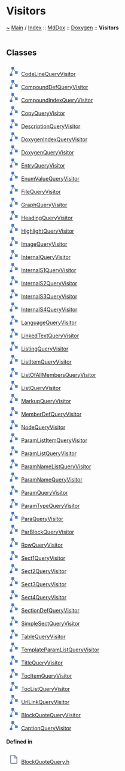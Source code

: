 <a id="visitors"></a>
<h1>Visitors</h1>
<a id="namespaceMdDox_1_1Doxygen_1_1Visitors"></a>
<a id="mddoxdoxygenvisitors"></a>
<a href="https://github.com/CharlesCarley/MdDox">~</a>
<a href="indexpage.md#main">Main</a>
<span class="inline-text">/</span>
<a href="index.md#index">Index</a>
<span class="inline-text">::</span>
<a href="namespaceMdDox.md#mddox">MdDox</a>
<span class="inline-text">::</span>
<a href="namespaceMdDox_1_1Doxygen.md#doxygen">Doxygen</a>
<span class="inline-text">::</span>
<span class="bold-text"><b>Visitors</b></span>
<br/>
<br/>
<a id="classes"></a>
<h2>Classes</h2>
<span class="icon-list-item"><a href="classMdDox_1_1Doxygen_1_1Visitors_1_1CodeLineQueryVisitor.md#codelinequeryvisitor" class="icon-list-item"><img src="../images/class24px.svg" class="icon-list-item"/><span class="icon-list-item">CodeLineQueryVisitor</span>
</a>
</span>
<br/>
<span class="icon-list-item"><a href="classMdDox_1_1Doxygen_1_1Visitors_1_1CompoundDefQueryVisitor.md#compounddefqueryvisitor" class="icon-list-item"><img src="../images/class24px.svg" class="icon-list-item"/><span class="icon-list-item">CompoundDefQueryVisitor</span>
</a>
</span>
<br/>
<span class="icon-list-item"><a href="classMdDox_1_1Doxygen_1_1Visitors_1_1CompoundIndexQueryVisitor.md#compoundindexqueryvisitor" class="icon-list-item"><img src="../images/class24px.svg" class="icon-list-item"/><span class="icon-list-item">CompoundIndexQueryVisitor</span>
</a>
</span>
<br/>
<span class="icon-list-item"><a href="classMdDox_1_1Doxygen_1_1Visitors_1_1CopyQueryVisitor.md#copyqueryvisitor" class="icon-list-item"><img src="../images/class24px.svg" class="icon-list-item"/><span class="icon-list-item">CopyQueryVisitor</span>
</a>
</span>
<br/>
<span class="icon-list-item"><a href="classMdDox_1_1Doxygen_1_1Visitors_1_1DescriptionQueryVisitor.md#descriptionqueryvisitor" class="icon-list-item"><img src="../images/class24px.svg" class="icon-list-item"/><span class="icon-list-item">DescriptionQueryVisitor</span>
</a>
</span>
<br/>
<span class="icon-list-item"><a href="classMdDox_1_1Doxygen_1_1Visitors_1_1DoxygenIndexQueryVisitor.md#doxygenindexqueryvisitor" class="icon-list-item"><img src="../images/class24px.svg" class="icon-list-item"/><span class="icon-list-item">DoxygenIndexQueryVisitor</span>
</a>
</span>
<br/>
<span class="icon-list-item"><a href="classMdDox_1_1Doxygen_1_1Visitors_1_1DoxygenQueryVisitor.md#doxygenqueryvisitor" class="icon-list-item"><img src="../images/class24px.svg" class="icon-list-item"/><span class="icon-list-item">DoxygenQueryVisitor</span>
</a>
</span>
<br/>
<span class="icon-list-item"><a href="classMdDox_1_1Doxygen_1_1Visitors_1_1EntryQueryVisitor.md#entryqueryvisitor" class="icon-list-item"><img src="../images/class24px.svg" class="icon-list-item"/><span class="icon-list-item">EntryQueryVisitor</span>
</a>
</span>
<br/>
<span class="icon-list-item"><a href="classMdDox_1_1Doxygen_1_1Visitors_1_1EnumValueQueryVisitor.md#enumvaluequeryvisitor" class="icon-list-item"><img src="../images/class24px.svg" class="icon-list-item"/><span class="icon-list-item">EnumValueQueryVisitor</span>
</a>
</span>
<br/>
<span class="icon-list-item"><a href="classMdDox_1_1Doxygen_1_1Visitors_1_1FileQueryVisitor.md#filequeryvisitor" class="icon-list-item"><img src="../images/class24px.svg" class="icon-list-item"/><span class="icon-list-item">FileQueryVisitor</span>
</a>
</span>
<br/>
<span class="icon-list-item"><a href="classMdDox_1_1Doxygen_1_1Visitors_1_1GraphQueryVisitor.md#graphqueryvisitor" class="icon-list-item"><img src="../images/class24px.svg" class="icon-list-item"/><span class="icon-list-item">GraphQueryVisitor</span>
</a>
</span>
<br/>
<span class="icon-list-item"><a href="classMdDox_1_1Doxygen_1_1Visitors_1_1HeadingQueryVisitor.md#headingqueryvisitor" class="icon-list-item"><img src="../images/class24px.svg" class="icon-list-item"/><span class="icon-list-item">HeadingQueryVisitor</span>
</a>
</span>
<br/>
<span class="icon-list-item"><a href="classMdDox_1_1Doxygen_1_1Visitors_1_1HighlightQueryVisitor.md#highlightqueryvisitor" class="icon-list-item"><img src="../images/class24px.svg" class="icon-list-item"/><span class="icon-list-item">HighlightQueryVisitor</span>
</a>
</span>
<br/>
<span class="icon-list-item"><a href="classMdDox_1_1Doxygen_1_1Visitors_1_1ImageQueryVisitor.md#imagequeryvisitor" class="icon-list-item"><img src="../images/class24px.svg" class="icon-list-item"/><span class="icon-list-item">ImageQueryVisitor</span>
</a>
</span>
<br/>
<span class="icon-list-item"><a href="classMdDox_1_1Doxygen_1_1Visitors_1_1InternalQueryVisitor.md#internalqueryvisitor" class="icon-list-item"><img src="../images/class24px.svg" class="icon-list-item"/><span class="icon-list-item">InternalQueryVisitor</span>
</a>
</span>
<br/>
<span class="icon-list-item"><a href="classMdDox_1_1Doxygen_1_1Visitors_1_1InternalS1QueryVisitor.md#internals1queryvisitor" class="icon-list-item"><img src="../images/class24px.svg" class="icon-list-item"/><span class="icon-list-item">InternalS1QueryVisitor</span>
</a>
</span>
<br/>
<span class="icon-list-item"><a href="classMdDox_1_1Doxygen_1_1Visitors_1_1InternalS2QueryVisitor.md#internals2queryvisitor" class="icon-list-item"><img src="../images/class24px.svg" class="icon-list-item"/><span class="icon-list-item">InternalS2QueryVisitor</span>
</a>
</span>
<br/>
<span class="icon-list-item"><a href="classMdDox_1_1Doxygen_1_1Visitors_1_1InternalS3QueryVisitor.md#internals3queryvisitor" class="icon-list-item"><img src="../images/class24px.svg" class="icon-list-item"/><span class="icon-list-item">InternalS3QueryVisitor</span>
</a>
</span>
<br/>
<span class="icon-list-item"><a href="classMdDox_1_1Doxygen_1_1Visitors_1_1InternalS4QueryVisitor.md#internals4queryvisitor" class="icon-list-item"><img src="../images/class24px.svg" class="icon-list-item"/><span class="icon-list-item">InternalS4QueryVisitor</span>
</a>
</span>
<br/>
<span class="icon-list-item"><a href="classMdDox_1_1Doxygen_1_1Visitors_1_1LanguageQueryVisitor.md#languagequeryvisitor" class="icon-list-item"><img src="../images/class24px.svg" class="icon-list-item"/><span class="icon-list-item">LanguageQueryVisitor</span>
</a>
</span>
<br/>
<span class="icon-list-item"><a href="classMdDox_1_1Doxygen_1_1Visitors_1_1LinkedTextQueryVisitor.md#linkedtextqueryvisitor" class="icon-list-item"><img src="../images/class24px.svg" class="icon-list-item"/><span class="icon-list-item">LinkedTextQueryVisitor</span>
</a>
</span>
<br/>
<span class="icon-list-item"><a href="classMdDox_1_1Doxygen_1_1Visitors_1_1ListingQueryVisitor.md#listingqueryvisitor" class="icon-list-item"><img src="../images/class24px.svg" class="icon-list-item"/><span class="icon-list-item">ListingQueryVisitor</span>
</a>
</span>
<br/>
<span class="icon-list-item"><a href="classMdDox_1_1Doxygen_1_1Visitors_1_1ListItemQueryVisitor.md#listitemqueryvisitor" class="icon-list-item"><img src="../images/class24px.svg" class="icon-list-item"/><span class="icon-list-item">ListItemQueryVisitor</span>
</a>
</span>
<br/>
<span class="icon-list-item"><a href="classMdDox_1_1Doxygen_1_1Visitors_1_1ListOfAllMembersQueryVisitor.md#listofallmembersqueryvisitor" class="icon-list-item"><img src="../images/class24px.svg" class="icon-list-item"/><span class="icon-list-item">ListOfAllMembersQueryVisitor</span>
</a>
</span>
<br/>
<span class="icon-list-item"><a href="classMdDox_1_1Doxygen_1_1Visitors_1_1ListQueryVisitor.md#listqueryvisitor" class="icon-list-item"><img src="../images/class24px.svg" class="icon-list-item"/><span class="icon-list-item">ListQueryVisitor</span>
</a>
</span>
<br/>
<span class="icon-list-item"><a href="classMdDox_1_1Doxygen_1_1Visitors_1_1MarkupQueryVisitor.md#markupqueryvisitor" class="icon-list-item"><img src="../images/class24px.svg" class="icon-list-item"/><span class="icon-list-item">MarkupQueryVisitor</span>
</a>
</span>
<br/>
<span class="icon-list-item"><a href="classMdDox_1_1Doxygen_1_1Visitors_1_1MemberDefQueryVisitor.md#memberdefqueryvisitor" class="icon-list-item"><img src="../images/class24px.svg" class="icon-list-item"/><span class="icon-list-item">MemberDefQueryVisitor</span>
</a>
</span>
<br/>
<span class="icon-list-item"><a href="classMdDox_1_1Doxygen_1_1Visitors_1_1NodeQueryVisitor.md#nodequeryvisitor" class="icon-list-item"><img src="../images/class24px.svg" class="icon-list-item"/><span class="icon-list-item">NodeQueryVisitor</span>
</a>
</span>
<br/>
<span class="icon-list-item"><a href="classMdDox_1_1Doxygen_1_1Visitors_1_1ParamListItemQueryVisitor.md#paramlistitemqueryvisitor" class="icon-list-item"><img src="../images/class24px.svg" class="icon-list-item"/><span class="icon-list-item">ParamListItemQueryVisitor</span>
</a>
</span>
<br/>
<span class="icon-list-item"><a href="classMdDox_1_1Doxygen_1_1Visitors_1_1ParamListQueryVisitor.md#paramlistqueryvisitor" class="icon-list-item"><img src="../images/class24px.svg" class="icon-list-item"/><span class="icon-list-item">ParamListQueryVisitor</span>
</a>
</span>
<br/>
<span class="icon-list-item"><a href="classMdDox_1_1Doxygen_1_1Visitors_1_1ParamNameListQueryVisitor.md#paramnamelistqueryvisitor" class="icon-list-item"><img src="../images/class24px.svg" class="icon-list-item"/><span class="icon-list-item">ParamNameListQueryVisitor</span>
</a>
</span>
<br/>
<span class="icon-list-item"><a href="classMdDox_1_1Doxygen_1_1Visitors_1_1ParamNameQueryVisitor.md#paramnamequeryvisitor" class="icon-list-item"><img src="../images/class24px.svg" class="icon-list-item"/><span class="icon-list-item">ParamNameQueryVisitor</span>
</a>
</span>
<br/>
<span class="icon-list-item"><a href="classMdDox_1_1Doxygen_1_1Visitors_1_1ParamQueryVisitor.md#paramqueryvisitor" class="icon-list-item"><img src="../images/class24px.svg" class="icon-list-item"/><span class="icon-list-item">ParamQueryVisitor</span>
</a>
</span>
<br/>
<span class="icon-list-item"><a href="classMdDox_1_1Doxygen_1_1Visitors_1_1ParamTypeQueryVisitor.md#paramtypequeryvisitor" class="icon-list-item"><img src="../images/class24px.svg" class="icon-list-item"/><span class="icon-list-item">ParamTypeQueryVisitor</span>
</a>
</span>
<br/>
<span class="icon-list-item"><a href="classMdDox_1_1Doxygen_1_1Visitors_1_1ParaQueryVisitor.md#paraqueryvisitor" class="icon-list-item"><img src="../images/class24px.svg" class="icon-list-item"/><span class="icon-list-item">ParaQueryVisitor</span>
</a>
</span>
<br/>
<span class="icon-list-item"><a href="classMdDox_1_1Doxygen_1_1Visitors_1_1ParBlockQueryVisitor.md#parblockqueryvisitor" class="icon-list-item"><img src="../images/class24px.svg" class="icon-list-item"/><span class="icon-list-item">ParBlockQueryVisitor</span>
</a>
</span>
<br/>
<span class="icon-list-item"><a href="classMdDox_1_1Doxygen_1_1Visitors_1_1RowQueryVisitor.md#rowqueryvisitor" class="icon-list-item"><img src="../images/class24px.svg" class="icon-list-item"/><span class="icon-list-item">RowQueryVisitor</span>
</a>
</span>
<br/>
<span class="icon-list-item"><a href="classMdDox_1_1Doxygen_1_1Visitors_1_1Sect1QueryVisitor.md#sect1queryvisitor" class="icon-list-item"><img src="../images/class24px.svg" class="icon-list-item"/><span class="icon-list-item">Sect1QueryVisitor</span>
</a>
</span>
<br/>
<span class="icon-list-item"><a href="classMdDox_1_1Doxygen_1_1Visitors_1_1Sect2QueryVisitor.md#sect2queryvisitor" class="icon-list-item"><img src="../images/class24px.svg" class="icon-list-item"/><span class="icon-list-item">Sect2QueryVisitor</span>
</a>
</span>
<br/>
<span class="icon-list-item"><a href="classMdDox_1_1Doxygen_1_1Visitors_1_1Sect3QueryVisitor.md#sect3queryvisitor" class="icon-list-item"><img src="../images/class24px.svg" class="icon-list-item"/><span class="icon-list-item">Sect3QueryVisitor</span>
</a>
</span>
<br/>
<span class="icon-list-item"><a href="classMdDox_1_1Doxygen_1_1Visitors_1_1Sect4QueryVisitor.md#sect4queryvisitor" class="icon-list-item"><img src="../images/class24px.svg" class="icon-list-item"/><span class="icon-list-item">Sect4QueryVisitor</span>
</a>
</span>
<br/>
<span class="icon-list-item"><a href="classMdDox_1_1Doxygen_1_1Visitors_1_1SectionDefQueryVisitor.md#sectiondefqueryvisitor" class="icon-list-item"><img src="../images/class24px.svg" class="icon-list-item"/><span class="icon-list-item">SectionDefQueryVisitor</span>
</a>
</span>
<br/>
<span class="icon-list-item"><a href="classMdDox_1_1Doxygen_1_1Visitors_1_1SimpleSectQueryVisitor.md#simplesectqueryvisitor" class="icon-list-item"><img src="../images/class24px.svg" class="icon-list-item"/><span class="icon-list-item">SimpleSectQueryVisitor</span>
</a>
</span>
<br/>
<span class="icon-list-item"><a href="classMdDox_1_1Doxygen_1_1Visitors_1_1TableQueryVisitor.md#tablequeryvisitor" class="icon-list-item"><img src="../images/class24px.svg" class="icon-list-item"/><span class="icon-list-item">TableQueryVisitor</span>
</a>
</span>
<br/>
<span class="icon-list-item"><a href="classMdDox_1_1Doxygen_1_1Visitors_1_1TemplateParamListQueryVisitor.md#templateparamlistqueryvisitor" class="icon-list-item"><img src="../images/class24px.svg" class="icon-list-item"/><span class="icon-list-item">TemplateParamListQueryVisitor</span>
</a>
</span>
<br/>
<span class="icon-list-item"><a href="classMdDox_1_1Doxygen_1_1Visitors_1_1TitleQueryVisitor.md#titlequeryvisitor" class="icon-list-item"><img src="../images/class24px.svg" class="icon-list-item"/><span class="icon-list-item">TitleQueryVisitor</span>
</a>
</span>
<br/>
<span class="icon-list-item"><a href="classMdDox_1_1Doxygen_1_1Visitors_1_1TocItemQueryVisitor.md#tocitemqueryvisitor" class="icon-list-item"><img src="../images/class24px.svg" class="icon-list-item"/><span class="icon-list-item">TocItemQueryVisitor</span>
</a>
</span>
<br/>
<span class="icon-list-item"><a href="classMdDox_1_1Doxygen_1_1Visitors_1_1TocListQueryVisitor.md#toclistqueryvisitor" class="icon-list-item"><img src="../images/class24px.svg" class="icon-list-item"/><span class="icon-list-item">TocListQueryVisitor</span>
</a>
</span>
<br/>
<span class="icon-list-item"><a href="classMdDox_1_1Doxygen_1_1Visitors_1_1UrlLinkQueryVisitor.md#urllinkqueryvisitor" class="icon-list-item"><img src="../images/class24px.svg" class="icon-list-item"/><span class="icon-list-item">UrlLinkQueryVisitor</span>
</a>
</span>
<br/>
<span class="icon-list-item"><a href="classMdDox_1_1Doxygen_1_1Visitors_1_1BlockQuoteQueryVisitor.md#blockquotequeryvisitor" class="icon-list-item"><img src="../images/class24px.svg" class="icon-list-item"/><span class="icon-list-item">BlockQuoteQueryVisitor</span>
</a>
</span>
<br/>
<span class="icon-list-item"><a href="classMdDox_1_1Doxygen_1_1Visitors_1_1CaptionQueryVisitor.md#captionqueryvisitor" class="icon-list-item"><img src="../images/class24px.svg" class="icon-list-item"/><span class="icon-list-item">CaptionQueryVisitor</span>
</a>
</span>
<br/>
<a id="defined-in"></a>
<h4>Defined in</h4>
<span class="icon-list-item"><a href="https://github.com/CharlesCarley/MdDox/blob/master/Tools/Doxygen/BlockQuoteQuery.h#L29" class="icon-list-item"><img src="../images/file24px.svg" class="icon-list-item"/><span class="icon-list-item">BlockQuoteQuery.h</span>
</a>
</span>
<br/>
</div>
</div>
</body>
</html>
